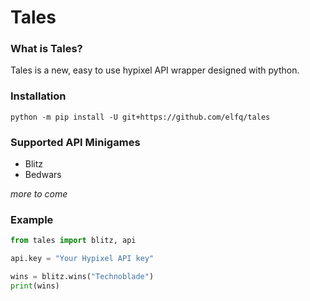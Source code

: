 # Tales

### What is Tales?

Tales is a new, easy to use hypixel API wrapper designed with python.

### Installation

```
python -m pip install -U git+https://github.com/elfq/tales
```
### Supported API Minigames

- Blitz
- Bedwars

*more to come*

### Example

```py
from tales import blitz, api

api.key = "Your Hypixel API key"

wins = blitz.wins("Technoblade")
print(wins)
```
